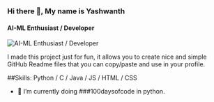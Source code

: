 ### Hi there 👋, My name is Yashwanth
#### AI-ML Enthusiast / Developer
![AI-ML Enthusiast / Developer](https://pbs.twimg.com/profile_banners/1577002741788217350/1690337591/1080x360)

I made this project just for fun, it allows you to create nice and simple GitHub Readme files that you can copy/paste and use in your profile.

##Skills:
Python / C / Java /  JS / HTML / CSS

- 🔭 I’m currently doing ###100daysofcode in python. 





